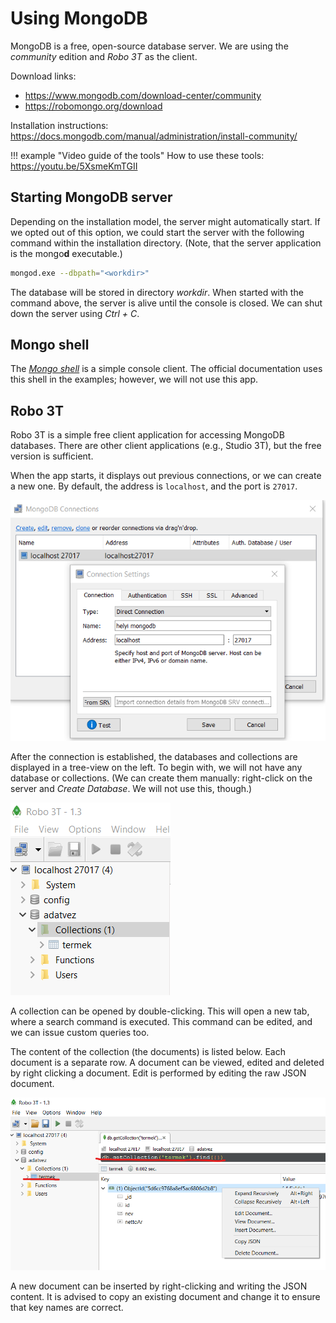 # Using MongoDB

MongoDB is a free, open-source database server. We are using the _community_ edition and _Robo 3T_ as the client.

Download links:

- <https://www.mongodb.com/download-center/community>
- <https://robomongo.org/download>

Installation instructions: <https://docs.mongodb.com/manual/administration/install-community/>

!!! example "Video guide of the tools"
    How to use these tools: <https://youtu.be/5XsmeKmTGII>

## Starting MongoDB server

Depending on the installation model, the server might automatically start. If we opted out of this option, we could start the server with the following command within the installation directory. (Note, that the server application is the mongo&#8203;**d** executable.)

```bash
mongod.exe --dbpath="<workdir>"
```

The database will be stored in directory _workdir_. When started with the command above, the server is alive until the console is closed. We can shut down the server using _Ctrl + C_.

## Mongo shell

The [_Mongo shell_](https://docs.mongodb.com/manual/mongo/) is a simple console client. The official documentation uses this shell in the examples; however, we will not use this app.

## Robo 3T

Robo 3T is a simple free client application for accessing MongoDB databases. There are other client applications (e.g., Studio 3T), but the free version is sufficient.

When the app starts, it displays out previous connections, or we can create a new one. By default, the address is `localhost`, and the port is `27017`.

![Connection](./images/robo3t-connection.png)

After the connection is established, the databases and collections are displayed in a tree-view on the left. To begin with, we will not have any database or collections. (We can create them manually: right-click on the server and _Create Database_. We will not use this, though.)

![Collections](./images/robo3t-db-collections.png)

A collection can be opened by double-clicking. This will open a new tab, where a search command is executed. This command can be edited, and we can issue custom queries too.

The content of the collection (the documents) is listed below. Each document is a separate row. A document can be viewed, edited and deleted by right clicking a document. Edit is performed by editing the raw JSON document.

![Collection content](./images/robo3t-collection-list.png)

A new document can be inserted by right-clicking and writing the JSON content. It is advised to copy an existing document and change it to ensure that key names are correct.
